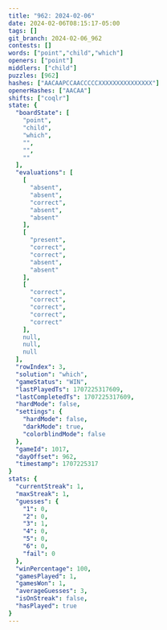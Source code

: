 ```yaml
---
title: "962: 2024-02-06"
date: 2024-02-06T08:15:17-05:00
tags: []
git_branch: 2024-02-06_962
contests: []
words: ["point","child","which"]
openers: ["point"]
middlers: ["child"]
puzzles: [962]
hashes: ["AACAAPCCAACCCCCXXXXXXXXXXXXXXX"]
openerHashes: ["AACAA"]
shifts: ["coqlr"]
state: {
  "boardState": [
    "point",
    "child",
    "which",
    "",
    "",
    ""
  ],
  "evaluations": [
    [
      "absent",
      "absent",
      "correct",
      "absent",
      "absent"
    ],
    [
      "present",
      "correct",
      "correct",
      "absent",
      "absent"
    ],
    [
      "correct",
      "correct",
      "correct",
      "correct",
      "correct"
    ],
    null,
    null,
    null
  ],
  "rowIndex": 3,
  "solution": "which",
  "gameStatus": "WIN",
  "lastPlayedTs": 1707225317609,
  "lastCompletedTs": 1707225317609,
  "hardMode": false,
  "settings": {
    "hardMode": false,
    "darkMode": true,
    "colorblindMode": false
  },
  "gameId": 1017,
  "dayOffset": 962,
  "timestamp": 1707225317
}
stats: {
  "currentStreak": 1,
  "maxStreak": 1,
  "guesses": {
    "1": 0,
    "2": 0,
    "3": 1,
    "4": 0,
    "5": 0,
    "6": 0,
    "fail": 0
  },
  "winPercentage": 100,
  "gamesPlayed": 1,
  "gamesWon": 1,
  "averageGuesses": 3,
  "isOnStreak": false,
  "hasPlayed": true
}
---
```

<!-- more -->
